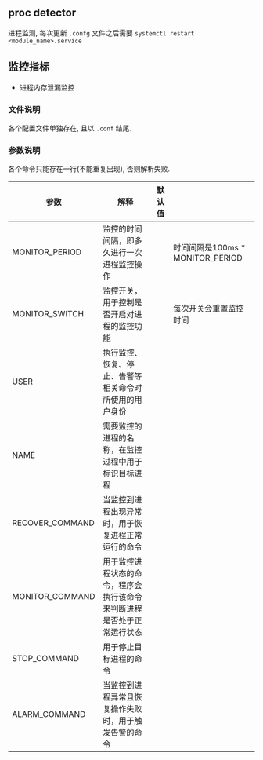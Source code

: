 ## proc detector

进程监测, 每次更新 `.confg` 文件之后需要 `systemctl restart <module_name>.service`

## 监控指标

- 进程内存泄漏监控

### 文件说明

各个配置文件单独存在, 且以 `.conf` 结尾.

### 参数说明

各个命令只能存在一行(不能重复出现), 否则解析失败.

|参数|解释|默认值||
|---|---|---|---|
|MONITOR_PERIOD|监控的时间间隔，即多久进行一次进程监控操作||时间间隔是100ms * MONITOR_PERIOD|
|MONITOR_SWITCH|监控开关，用于控制是否开启对进程的监控功能||每次开关会重置监控时间|
|USER|执行监控、恢复、停止、告警等相关命令时所使用的用户身份|||
|NAME|需要监控的进程的名称，在监控过程中用于标识目标进程|||
|RECOVER_COMMAND|当监控到进程出现异常时，用于恢复进程正常运行的命令|||
|MONITOR_COMMAND|用于监控进程状态的命令，程序会执行该命令来判断进程是否处于正常运行状态|||
|STOP_COMMAND|用于停止目标进程的命令|||
|ALARM_COMMAND|当监控到进程异常且恢复操作失败时，用于触发告警的命令|||
